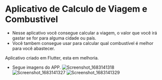 # Aplicativo de Calculo de Viagem e Combustivel 

 - Nesse aplicativo você consegue calcular a viagem, o valor que você irá gastar se for para alguma cidade ou país. 
 - Você tambem consegue usar para calcular qual combustível é melhor para você abastecer. 

Aplicativo criado em Flutter, esta em melhoria. 
- Segue imagens do APP.
![Screenshot_1683141318](https://github.com/WendelJunior03/viagem-e-combustivel/assets/91696364/310eafde-8c41-47dd-b919-69627d97f78e)
![Screenshot_1683141327](https://github.com/WendelJunior03/viagem-e-combustivel/assets/91696364/50fe9a01-eafd-4ba2-8279-2bb61b755083)
![Screenshot_1683141329](https://github.com/WendelJunior03/viagem-e-combustivel/assets/91696364/25fd8b07-d8ab-4c95-a663-bcfc91cda217)

